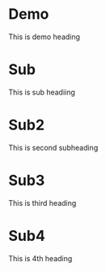 # Demo
This is demo heading
# Sub
This is sub headiing
# Sub2
This is second subheading
# Sub3
This is third heading
# Sub4
This is 4th heading
